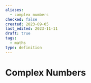 ```yaml
---
aliases:
  - complex numbers
checked: false
created: 2023-09-05
last_edited: 2023-11-11
draft: true
tags:
  - maths
type: definition
---
```

# Complex Numbers
